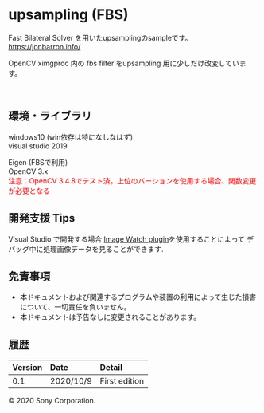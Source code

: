 upsampling (FBS)
====
Fast Bilateral Solver を用いたupsamplingのsampleです。  
https://jonbarron.info/

OpenCV ximgproc 内の fbs filter をupsampling 用に少しだけ改変しています。

<br> 

## 環境・ライブラリ  

windows10 (win依存は特になしなはず)  
visual studio 2019  

Eigen (FBSで利用)  
OpenCV 3.x <br>
<span style="color:red">注意：OpenCV 3.4.8でテスト済。上位のバーションを使用する場合、関数変更が必要となる</span>


## 開発支援 Tips
 
Visual Studio で開発する場合 [Image Watch plugin](https://docs.opencv.org/2.4/doc/tutorials/introduction/windows_visual_studio_image_watch/windows_visual_studio_image_watch.html)を使用することによって
デバッグ中に処理画像データを見ることができます.  

## 免責事項

- 本ドキュメントおよび関連するプログラムや装置の利用によって生じた損害について、一切責任を負いません。
- 本ドキュメントは予告なしに変更されることがあります。

## 履歴

|Version|Date      |Detail               |
|:------|:---------|:--------------------|
|0.1    |2020/10/9|First edition|

&copy; 2020 Sony Corporation.